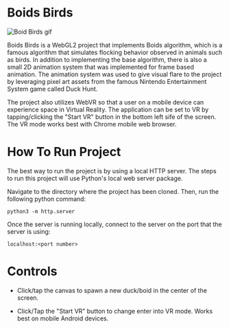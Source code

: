 Boids Birds
===========

![Boid Birds gif](https://media.giphy.com/media/M8uBtxH3bIyFigw18K/giphy.gif)

Boids Birds is a WebGL2 project that implements Boids algorithm, which is a 
famous algorithm that simulates flocking behavior observed in animals such as
birds. In addition to implementing the base algorithm, there is also a small
2D animation system that was implemented for frame based animation. The animation
system was used to give visual flare to the project by leveraging pixel art 
assets from the famous Nintendo Entertainment System game called Duck Hunt.

The project also utilizes WebVR so that a user on a mobile device can experience 
space in Virtual Reality. The application can be set to VR by tapping/clicking the
"Start VR" button in the bottom left sife of the screen. The VR mode works best 
with Chrome mobile web browser.

How To Run Project
==================

The best way to run the project is by using a local HTTP server. The 
steps to run this project will use Python's local web server package.

Navigate to the directory where the project has been cloned. Then, run
the following python command:

```
python3 -m http.server
```

Once the server is running locally, connect to the server on the port
that the server is using:

```
localhost:<port number>
```

Controls
========

* Click/tap the canvas to spawn a new duck/boid in the center of the screen.

* Click/Tap the "Start VR" button to change enter into VR mode. Works best on 
mobile Android devices.
